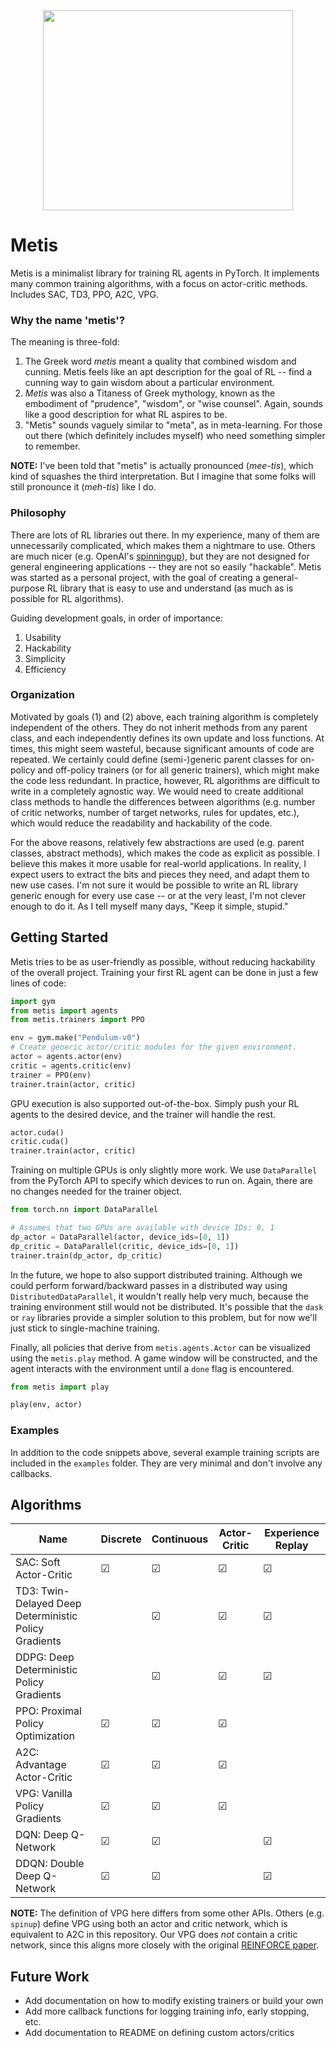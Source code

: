 <div align="center">
    <img width="400" height="320" src="https://upload.wikimedia.org/wikipedia/commons/d/dc/9_Metis_symbol.svg">
</div>

# Metis

Metis is a minimalist library for training RL agents in PyTorch.  It implements 
many common training algorithms, with a focus on actor-critic methods. 
Includes SAC, TD3, PPO, A2C, VPG.

### Why the name 'metis'?
The meaning is three-fold: 
1. The Greek word *metis* meant a quality that combined wisdom and cunning.  Metis feels like an apt description for the goal of RL -- find a cunning way to gain wisdom about a particular environment.
2. *Metis* was also a Titaness of Greek mythology, known as the embodiment of "prudence", "wisdom", or "wise counsel".  Again, sounds like a good description for what RL aspires to be.
3. "Metis" sounds vaguely similar to "meta", as in meta-learning.  For those out there (which definitely includes myself) who need something simpler to remember.

**NOTE:** I've been told that "metis" is actually pronounced (*mee-tis*), which
kind of squashes the third interpretation.  But I imagine that some folks will 
still pronounce it (*meh-tis*) like I do.

### Philosophy
There are lots of RL libraries out there.  In my experience, many of them are 
unnecessarily complicated, which makes them a nightmare to use.  Others are much
nicer (e.g. OpenAI's [spinningup](https://github.com/openai/spinningup)), but they
are not designed for general engineering applications -- they are not so easily 
"hackable".  Metis was started as a personal project, with the goal of creating 
a general-purpose RL library that is easy to use and understand (as much as is
possible for RL algorithms).

Guiding development goals, in order of importance:
1.  Usability
2.  Hackability
3.  Simplicity
4.  Efficiency

### Organization
Motivated by goals (1) and (2) above, each training algorithm is completely 
independent of the others.  They do not inherit methods from any parent class, 
and each independently defines its own update and loss functions.  At times, 
this might seem wasteful, because significant amounts of code are repeated.
We certainly could define (semi-)generic parent classes for on-policy and 
off-policy trainers (or for all generic trainers), which might make the code 
less redundant.  In practice, however, RL algorithms are difficult to write in 
a completely agnostic way.  We would need to create additional class methods to 
handle the differences between algorithms (e.g. number of critic networks, 
number of target networks, rules for updates, etc.), which would reduce the 
readability and hackability of the code.

For the above reasons, relatively few abstractions are used (e.g. parent classes,
abstract methods), which makes the code as explicit as possible.  I believe this 
makes it more usable for real-world applications.  In reality, I expect users to
extract the bits and pieces they need, and adapt them to new use cases.  I'm not 
sure it would be possible to write an RL library generic enough for every use
case -- or at the very least, I'm not clever enough to do it.  As I tell myself 
many days, "Keep it simple, stupid."


## Getting Started
Metis tries to be as user-friendly as possible, without reducing hackability of
the overall project.  Training your first RL agent can be done in just a few lines
of code:

```python
import gym
from metis import agents
from metis.trainers import PPO

env = gym.make("Pendulum-v0")
# Create generic actor/critic modules for the given environment.
actor = agents.actor(env)
critic = agents.critic(env)
trainer = PPO(env)
trainer.train(actor, critic)
```

GPU execution is also supported out-of-the-box.  Simply push your RL agents to the
desired device, and the trainer will handle the rest.

```python
actor.cuda()
critic.cuda()
trainer.train(actor, critic)
```

Training on multiple GPUs is only slightly more work.  We use `DataParallel`
from the PyTorch API to specify which devices to run on.  Again, there are no 
changes needed for the trainer object.  

```python
from torch.nn import DataParallel

# Assumes that two GPUs are available with device IDs: 0, 1
dp_actor = DataParallel(actor, device_ids=[0, 1])
dp_critic = DataParallel(critic, device_ids=[0, 1])
trainer.train(dp_actor, dp_critic)
```

In the future, we hope to also support distributed training.  Although we could
perform forward/backward passes in a distributed way using 
`DistributedDataParallel`, it wouldn't really help very much, because the 
training environment still would not be distributed.  It's possible that the 
`dask` or `ray` libraries provide a simpler solution to this problem, but for now
we'll just stick to single-machine training.

Finally, all policies that derive from `metis.agents.Actor` can be visualized
using the `metis.play` method.  A game window will be constructed, and the agent
interacts with the environment until a `done` flag is encountered.

```python
from metis import play

play(env, actor)
```

### Examples
In addition to the code snippets above, several example training scripts are 
included in the `examples` folder.  They are very minimal and don't involve any 
callbacks.  


## Algorithms
| Name                                                   | Discrete | Continuous | Actor-Critic | Experience Replay | 
|--------------------------------------------------------|----------|------------|--------------|-------------------|
| SAC:  Soft Actor-Critic                                | &#9745;  | &#9745;    | &#9745;      | &#9745;           |
| TD3:  Twin-Delayed Deep Deterministic Policy Gradients |          | &#9745;    | &#9745;      | &#9745;           |
| DDPG:  Deep Deterministic Policy Gradients             |          | &#9745;    | &#9745;      | &#9745;           |
| PPO:  Proximal Policy Optimization                     | &#9745;  | &#9745;    | &#9745;      |                   |
| A2C:  Advantage Actor-Critic                           | &#9745;  | &#9745;    | &#9745;      |                   |
| VPG:  Vanilla Policy Gradients                         | &#9745;  | &#9745;    | &#9745;      |                   |
| DQN:  Deep Q-Network                                   | &#9745;  | &#9745;    |              | &#9745;           |
| DDQN:  Double Deep Q-Network                           | &#9745;  | &#9745;    |              | &#9745;           |

**NOTE:**  The definition of VPG here differs from some other APIs.  Others 
(e.g. `spinup`) define VPG using both an actor and critic network, which is 
equivalent to A2C in this repository.  Our VPG does *not* contain a critic 
network, since this aligns more closely with the original 
[REINFORCE paper](https://papers.nips.cc/paper/1713-policy-gradient-methods-for-reinforcement-learning-with-function-approximation.pdf').


## Future Work
* Add documentation on how to modify existing trainers or build your own
* Add more callback functions for logging training info, early stopping, etc.
* Add documentation to README on defining custom actors/critics
